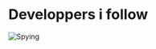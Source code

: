 # Developpers i follow

![Spying](https://thumbs.dreamstime.com/b/detective-binoculars-man-hat-spying-somebody-vintage-pop-art-vector-illustration-71466245.jpg)
